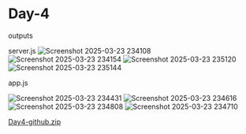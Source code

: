 # Day-4

outputs

server.js
![Screenshot 2025-03-23 234108](https://github.com/user-attachments/assets/4e483008-4c8f-499b-a556-39c239c50454)
![Screenshot 2025-03-23 234154](https://github.com/user-attachments/assets/767b0608-c46e-47b3-8a24-1cca8c1434f1)
![Screenshot 2025-03-23 235120](https://github.com/user-attachments/assets/c32ba89a-bfdb-4a2c-9f4d-dc0390592078)
![Screenshot 2025-03-23 235144](https://github.com/user-attachments/assets/d1ba3c80-077c-4bc5-82e8-b185c0b23714)

app.js

![Screenshot 2025-03-23 234431](https://github.com/user-attachments/assets/78771898-5b5b-45ed-8c6c-fdb4c1f18222)
![Screenshot 2025-03-23 234616](https://github.com/user-attachments/assets/483cbb9d-387b-47ee-9888-77f76080821b)
![Screenshot 2025-03-23 234808](https://github.com/user-attachments/assets/5ff35745-906d-4afe-a07f-61e9852a0bc8)
![Screenshot 2025-03-23 234710](https://github.com/user-attachments/assets/92fc3a29-3d20-4172-8ff3-dd092fa1ef2a)




[Day4-github.zip](https://github.com/user-attachments/files/19410718/Day4-github.zip)

